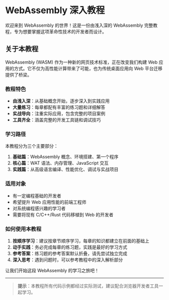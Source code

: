 # WebAssembly 深入教程

欢迎来到 WebAssembly 的世界！这是一份由浅入深的 WebAssembly 完整教程，专为想要掌握这项革命性技术的开发者而设计。

## 关于本教程

WebAssembly (WASM) 作为一种新的网页技术标准，正在改变我们构建 Web 应用的方式。它不仅为高性能计算带来了可能，也为传统桌面应用向 Web 平台迁移提供了桥梁。

### 教程特色

- **由浅入深**：从基础概念开始，逐步深入到实践应用
- **大量练习**：每章都配有丰富的练习题和详细解答
- **实战导向**：注重实际应用，包含完整的项目案例
- **工具齐全**：涵盖完整的开发工具链和调试技巧

### 学习路径

本教程分为三个主要部分：

1. **基础篇**：WebAssembly 概念、环境搭建、第一个程序
2. **核心篇**：WAT 语法、内存管理、JavaScript 交互
3. **实践篇**：从高级语言编译、性能优化、调试与实战项目

### 适用对象

- 有一定编程基础的开发者
- 希望提升 Web 应用性能的前端工程师
- 对系统编程感兴趣的学习者
- 需要将现有 C/C++/Rust 代码移植到 Web 的开发者

### 如何使用本教程

1. **按顺序学习**：建议按章节顺序学习，每章的知识都建立在前面的基础上
2. **动手实践**：务必完成每章的练习题，实践是最好的学习方式
3. **参考答案**：练习题的参考答案默认折叠，请先尝试独立完成
4. **深入思考**：遇到问题时，可以参考教程中的深入解析部分

让我们开始这段 WebAssembly 的学习之旅吧！

---

> **提示**：本教程所有代码示例都经过实际测试，建议配合浏览器开发者工具一起学习。